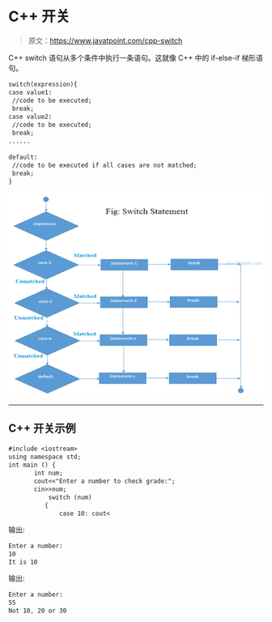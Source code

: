 # C++ 开关

> 原文：<https://www.javatpoint.com/cpp-switch>

C++ switch 语句从多个条件中执行一条语句。这就像 C++ 中的 if-else-if 梯形语句。

```
switch(expression){    
case value1:    
 //code to be executed;    
 break;  
case value2:    
 //code to be executed;    
 break;  
......    

default:     
 //code to be executed if all cases are not matched;    
 break;  
}  

```

![Cpp Switch 1](img/f3e93b4f4ea7d607f4effc9311543f42.png)

* * *

## C++ 开关示例

```
#include <iostream>
using namespace std;
int main () {
       int num;
       cout<<"Enter a number to check grade:";  
       cin>>num;
           switch (num)  
          {  
              case 10: cout<
```

输出:

```
Enter a number:
10
It is 10

```

输出:

```
Enter a number:
55
Not 10, 20 or 30

```